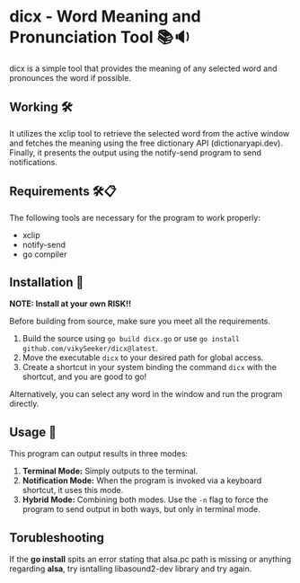 # dicx - Word Meaning and Pronunciation Tool 📚🔉

dicx is a simple tool that provides the meaning of any selected word and pronounces the word if possible.

## Working 🛠️

It utilizes the xclip tool to retrieve the selected word from the active window and fetches the meaning using the free dictionary API (dictionaryapi.dev).
Finally, it presents the output using the notify-send program to send notifications.

## Requirements 🛠️📋

The following tools are necessary for the program to work properly:
- xclip
- notify-send
- go compiler

## Installation 🚀

**NOTE: Install at your own RISK!!**

Before building from source, make sure you meet all the requirements.
1. Build the source using `go build dicx.go` or use `go install github.com/vikySeeker/dicx@latest`.
2. Move the executable `dicx` to your desired path for global access.
3. Create a shortcut in your system binding the command `dicx` with the shortcut, and you are good to go!

Alternatively, you can select any word in the window and run the program directly.

## Usage 🚀

This program can output results in three modes:
1. **Terminal Mode:** Simply outputs to the terminal.
2. **Notification Mode:** When the program is invoked via a keyboard shortcut, it uses this mode.
3. **Hybrid Mode:** Combining both modes. Use the `-n` flag to force the program to send output in both ways, but only in terminal mode.

## Torubleshooting
If the **go install** spits an error stating that alsa.pc path is missing or anything regarding **alsa**, try isntalling libasound2-dev library and try again.
